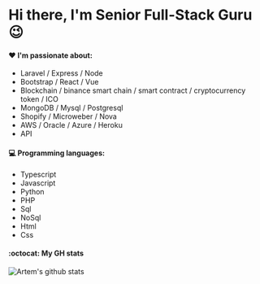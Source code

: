 # Hi there, I'm Senior Full-Stack Guru  :wink:
 
#### :heart: I'm passionate about:

- Laravel / Express / Node
- Bootstrap / React / Vue
- Blockchain / binance smart chain / smart contract / cryptocurrency token / ICO
- MongoDB / Mysql / Postgresql
- Shopify / Microweber / Nova
- AWS / Oracle / Azure / Heroku
- API

#### :computer: Programming languages:

- Typescript
- Javascript
- Python
- PHP
- Sql
- NoSql
- Html
- Css

#### :octocat: My GH stats

![Artem's github stats](https://github-readme-stats.vercel.app/api?username=charming193&count_private=true&show_icons=true) 
